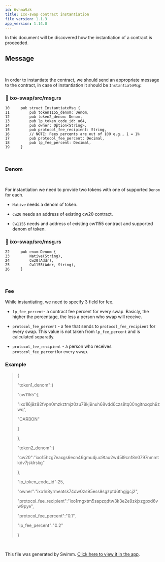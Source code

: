 ```yaml
---
id: 6vhna9ak
title: Ixo-swap contract instantiation
file_version: 1.1.3
app_version: 1.14.0
---
```


In this document will be discovered how the instantiation of a contract is proceeded.

## Message

<br/>

In order to instantiate the contract, we should send an appropriate message to the contract, in case of instantiation it should be `InstantiateMsg`<swm-token data-swm-token=":ixo-swap/src/msg.rs:10:4:4:`pub struct InstantiateMsg {`"/>:
<!-- NOTE-swimm-snippet: the lines below link your snippet to Swimm -->
### 📄 ixo-swap/src/msg.rs
```renderscript
10     pub struct InstantiateMsg {
11         pub token1155_denom: Denom,
12         pub token2_denom: Denom,
13         pub lp_token_code_id: u64,
14         pub owner: Option<String>,
15         pub protocol_fee_recipient: String,
16         // NOTE: Fees percents are out of 100 e.g., 1 = 1%
17         pub protocol_fee_percent: Decimal,
18         pub lp_fee_percent: Decimal,
19     }
```

<br/>

### Denom

<br/>

For instantiation we need to provide two tokens with one of supported `Denom`<swm-token data-swm-token=":ixo-swap/src/msg.rs:22:4:4:`pub enum Denom {`"/> for each.

*   `Native`<swm-token data-swm-token=":ixo-swap/src/msg.rs:23:1:1:`    Native(String),`"/> needs a denom of token.

*   `Cw20`<swm-token data-swm-token=":ixo-swap/src/msg.rs:24:1:1:`    Cw20(Addr),`"/> needs an address of existing cw20 contract.

*   `Cw1155`<swm-token data-swm-token=":ixo-swap/src/msg.rs:25:1:1:`    Cw1155(Addr, String),`"/> needs and address of existing cw1155 contract and supported denom of token.
<!-- NOTE-swimm-snippet: the lines below link your snippet to Swimm -->
### 📄 ixo-swap/src/msg.rs
```renderscript
22     pub enum Denom {
23         Native(String),
24         Cw20(Addr),
25         Cw1155(Addr, String),
26     }
```

<br/>

### Fee

While instantiating, we need to specify 3 field for fee.

*   `lp_fee_percent`<swm-token data-swm-token=":ixo-swap/src/msg.rs:18:3:3:`    pub lp_fee_percent: Decimal,`"/>\- a contract fee percent for every swap. Basicly, the higher the percentage, the less a person who swap will receive.

*   `protocol_fee_percent`<swm-token data-swm-token=":ixo-swap/src/msg.rs:17:3:3:`    pub protocol_fee_percent: Decimal,`"/> - a fee that sends to `protocol_fee_recipient`<swm-token data-swm-token=":ixo-swap/src/msg.rs:15:3:3:`    pub protocol_fee_recipient: String,`"/> for every swap. This value is not taken from `lp_fee_percent`<swm-token data-swm-token=":ixo-swap/src/msg.rs:18:3:3:`    pub lp_fee_percent: Decimal,`"/> and is calculated separatly.

*   `protocol_fee_recipient`<swm-token data-swm-token=":ixo-swap/src/msg.rs:15:3:3:`    pub protocol_fee_recipient: String,`"/> - a person who receives `protocol_fee_percent`<swm-token data-swm-token=":ixo-swap/src/msg.rs:17:3:3:`    pub protocol_fee_percent: Decimal,`"/>for every swap.

### Example

> {
> 
> "token1\_denom":{
> 
> "cw1155":\[
> 
> "ixo1l6j9z82fvpn0mzkztmjz0zu78kj9nuh68vdd6czs8tq00ngltnxqxh9zwq",
> 
> "CARBON"
> 
> \]
> 
> },
> 
> "token2\_denom":{
> 
> "cw20":"ixo15hzg7eaxgs6ecn46gmu4juc9tau2w45l9cnf8n0797nmmtkdv7jsklrskg"
> 
> },
> 
> "lp\_token\_code\_id":25,
> 
> "owner":"ixo1n8yrmeatsk74dw0zs95ess9sgzptd6thgjgcj2",
> 
> "protocol\_fee\_recipient":"ixo1rngxtm5sapzqdtw3k3e2e9zkjxzgpxd6vw9pye",
> 
> "protocol\_fee\_percent":"0.1",
> 
> "lp\_fee\_percent":"0.2"
> 
> }

<br/>

This file was generated by Swimm. [Click here to view it in the app](https://app.swimm.io/repos/Z2l0aHViJTNBJTNBaXhvLWNvbnRyYWN0cyUzQSUzQWl4b2ZvdW5kYXRpb24=/docs/6vhna9ak).
